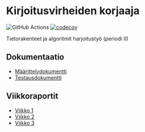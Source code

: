 # Kirjoitusvirheiden korjaaja

![GitHub Actions](https://github.com/tommijuslin/tiralabra/workflows/CI/badge.svg)
[![codecov](https://codecov.io/gh/tommijuslin/tiralabra/branch/main/graph/badge.svg?token=SNMHAHCGNT)](https://codecov.io/gh/tommijuslin/tiralabra)

Tietorakenteet ja algoritmit harjoitustyö (periodi II)

## Dokumentaatio

- [Määrittelydokumentti](https://github.com/tommijuslin/tiralabra/blob/main/dokumentaatio/maarittelydokumentti.md)
- [Testausdokumentti](https://github.com/tommijuslin/tiralabra/blob/main/dokumentaatio/testausdokumentti.md)

## Viikkoraportit

- [Viikko 1](https://github.com/tommijuslin/tiralabra/blob/main/dokumentaatio/viikko1.md)
- [Viikko 2](https://github.com/tommijuslin/tiralabra/blob/main/dokumentaatio/viikko2.md)
- [Viikko 3](https://github.com/tommijuslin/tiralabra/blob/main/dokumentaatio/viikko3.md)
